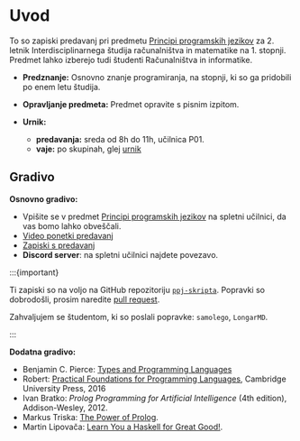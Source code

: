 # Uvod

To so zapiski predavanj pri predmetu <a href="https://ucilnica.fri.uni-lj.si/course/view.php?id=67">Principi programskih jezikov</a> za 2. letnik Interdisciplinarnega študija računalništva in matematike na 1. stopnji. Predmet lahko izberejo tudi študenti Računalništva in informatike.

* **Predznanje:**
  Osnovno znanje programiranja, na stopnji, ki so ga pridobili po enem letu študija.

* **Opravljanje predmeta:**
  Predmet opravite s pisnim izpitom.

* **Urnik:**

   * **predavanja:** sreda od 8h do 11h, učilnica P01.
   * **vaje:** po skupinah, glej <a href="https://urnik.fri.uni-lj.si/timetable/fri-2022_2023-letni-1-10/allocations?subject=63220">urnik</a>

## Gradivo

**Osnovno gradivo:**

* Vpišite se v predmet [Principi programskih jezikov](https://ucilnica.fri.uni-lj.si/course/view.php?id=67) na spletni učilnici, da vas bomo lahko obveščali.
* [Video ponetki predavanj](https://www.youtube.com/playlist?list=PL-47DDuiZOMDRN7vKmDe7MON_jL6uMVBs)
* [Zapiski s predavanj](https://www.andrej.com/zapiski/ISRM-PPJ-2023/)
* **Discord server**: na spletni učilnici najdete povezavo.

:::{important} 

Ti zapiski so na voljo na GitHub repozitoriju [`ppj-skripta`](https://github.com/andrejbauer/ppj-skripta). Popravki so dobrodošli, prosim naredite [pull request](https://github.com/andrejbauer/ppj-skripta/pulls).

Zahvaljujem se študentom, ki so poslali popravke: `samolego`, `LongarMD`.

:::


**Dodatna gradivo:**

* Benjamin C. Pierce: [Types and Programming Languages ](https://www.cis.upenn.edu/~bcpierce/tapl/)
* Robert: [Practical Foundations for Programming Languages](https://www.cs.cmu.edu/~rwh/pfpl/), Cambridge University Press, 2016
* Ivan Bratko: *Prolog Programming for Artificial Intelligence* (4th edition), Addison-Wesley, 2012.
* Markus Triska: [The Power of Prolog](https://www.metalevel.at/prolog).
* Martin Lipovača: [Learn You a Haskell for Great Good!](http://learnyouahaskell.com/).
